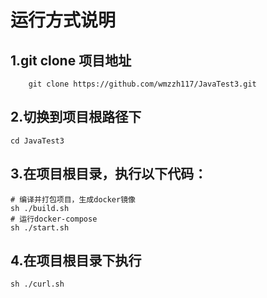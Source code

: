 # 运行方式说明
## 1.git clone 项目地址
```SHELL
    git clone https://github.com/wmzzh117/JavaTest3.git
```
## 2.切换到项目根路径下
```SHELL
cd JavaTest3
```
## 3.在项目根目录，执行以下代码：
```SHELL
# 编译并打包项目，生成docker镜像
sh ./build.sh
# 运行docker-compose
sh ./start.sh
```

## 4.在项目根目录下执行
```SHELL
sh ./curl.sh
```

